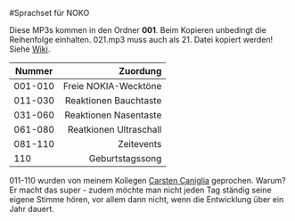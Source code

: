 #Sprachset für NOKO

Diese MP3s kommen in den Ordner **001**. Beim Kopieren unbedingt die Reihenfolge einhalten.
021.mp3 muss auch als 21. Datei kopiert werden! Siehe [Wiki](https://github.com/NikolaiRadke/NOKO/wiki/SDKarte).


| Nummer  | Zuordung               |
| --------|-----------------------:|
| 001-010 | Freie NOKIA-Wecktöne   |
| 011-030 | Reaktionen Bauchtaste  |
| 031-060 | Reaktionen Nasentaste  |
| 061-080 | Reatkionen Ultraschall |
| 081-110 | Zeitevents             |
| 110     | Geburtstagssong        |

011-110 wurden von meinem Kollegen [Carsten Caniglia](http://www.carstencaniglia.com) geprochen. Warum? 
Er macht das super - zudem möchte man nicht jeden Tag ständig seine eigene Stimme hören, vor allem dann
nicht, wenn die Entwicklung über ein Jahr dauert.
